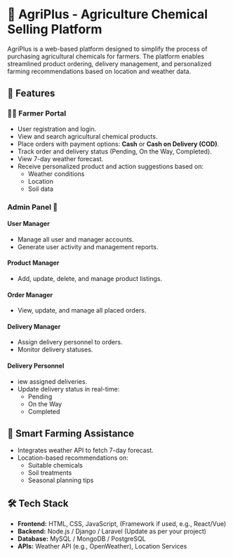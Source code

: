 # 🌾 AgriPlus - Agriculture Chemical Selling Platform

AgriPlus is a web-based platform designed to simplify the process of purchasing agricultural chemicals for farmers. The platform enables streamlined product ordering, delivery management, and personalized farming recommendations based on location and weather data.

## 🚀 Features

### 👨‍🌾 Farmer Portal
- User registration and login.
- View and search agricultural chemical products.
- Place orders with payment options: **Cash** or **Cash on Delivery (COD)**.
- Track order and delivery status (Pending, On the Way, Completed).
- View 7-day weather forecast.
- Receive personalized product and action suggestions based on:
  - Weather conditions
  - Location
  - Soil data

###  Admin Panel 🔐
#### User Manager
- Manage all user and manager accounts.
- Generate user activity and management reports.

#### Product Manager
- Add, update, delete, and manage product listings.

#### Order Manager
- View, update, and manage all placed orders.

#### Delivery Manager
- Assign delivery personnel to orders.
- Monitor delivery statuses.

#### Delivery Personnel
- iew assigned deliveries.
- Update delivery status in real-time:
  - Pending
  - On the Way
  - Completed

## 📡 Smart Farming Assistance
- Integrates weather API to fetch 7-day forecast.
- Location-based recommendations on:
  - Suitable chemicals
  - Soil treatments
  - Seasonal planning tips

## 🛠️ Tech Stack

- **Frontend:** HTML, CSS, JavaScript, (Framework if used, e.g., React/Vue)
- **Backend:** Node.js / Django / Laravel (Update as per your project)
- **Database:** MySQL / MongoDB / PostgreSQL
- **APIs:** Weather API (e.g., OpenWeather), Location Services



